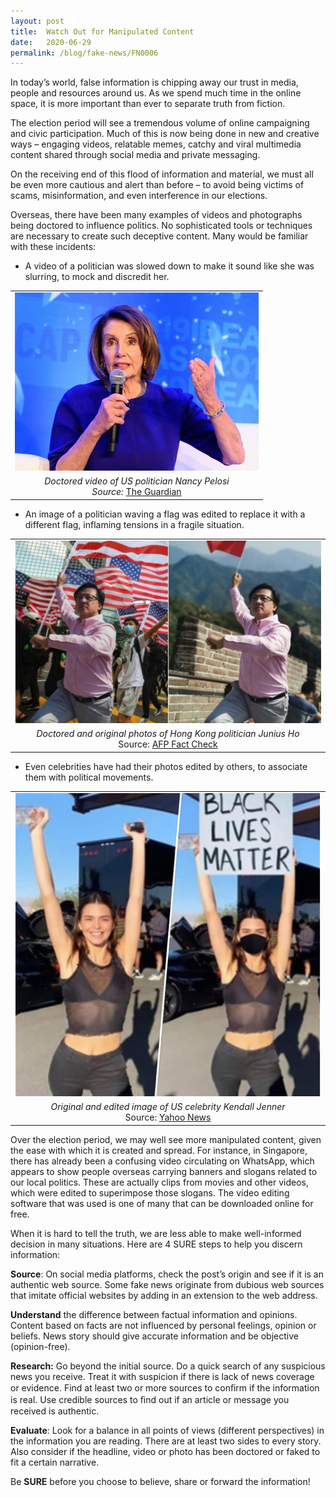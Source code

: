 ```yaml
---
layout: post
title:  Watch Out for Manipulated Content
date:   2020-06-29
permalink: /blog/fake-news/FN0006
---
```


In today’s world, false information is chipping away our trust in media, people and resources around us. As we spend much time in the online space, it is more important than ever to separate truth from fiction.

The election period will see a tremendous volume of online campaigning and civic participation. Much of this is now being done in new and creative ways – engaging videos, relatable memes, catchy and viral multimedia content shared through social media and private messaging.

On the receiving end of this flood of information and material, we must all be even more cautious and alert than before – to avoid being victims of scams, misinformation, and even interference in our elections. 

Overseas, there have been many examples of videos and photographs being doctored to influence politics. No sophisticated tools or techniques are necessary to create such deceptive content. Many would be familiar with these incidents:

- A video of a politician was slowed down to make it sound like she was slurring, to mock and discredit her.

|                                                              |
| :----------------------------------------------------------: |
|               ![](../../../images/Pelosi.jpg)                |
| *Doctored video of US politician Nancy Pelosi*<br />*Source:* [The Guardian](https://www.google.com/amp/s/amp.theguardian.com/technology/2019/may/24/facebook-leaves-fake-nancy-pelosi-video-on-site) |



- An image of a politician waving a flag was edited to replace it with a different flag, inflaming tensions in a fragile
  situation.

|                                                              |
| :----------------------------------------------------------: |
|              ![](../../../images/JuniusHo.jpg)               |
| *Doctored and original photos of Hong Kong politician Junius Ho*<br />Source: [AFP Fact Check](https://factcheck.afp.com/image-has-been-doctored-photo-hong-kong-politician-junius-ho-waving-chinese-flag-beijing) |



- Even celebrities have had their photos edited by others, to associate them with political movements.

|                                                              |
| :----------------------------------------------------------: |
|              ![](../../../images/K-Jenner.png)               |
| *Original and edited image of US celebrity Kendall Jenner*<br />Source: [Yahoo News](https://www.google.com/amp/s/news.yahoo.com/amphtml/kendall-jenner-sets-record-straight-173836639.html) |



Over the election period, we may well see more manipulated content, given the ease with which it is created and spread. For instance, in Singapore, there has already been a confusing video circulating on WhatsApp, which appears to show people overseas carrying banners and slogans related to our local politics. These are actually clips from movies and other videos, which were edited to superimpose those slogans. The video editing software that was used is one of many that can be downloaded online for free.

 

When it is hard to tell the truth, we are less able to make well-informed decision in many situations. Here are 4 SURE steps to help you discern information:

 

**Source**: On social media platforms, check the post’s origin and see if it is an authentic web source. Some fake news originate from dubious web sources that imitate official websites by adding in an extension to the web address. 

 

**Understand** the difference between factual information and opinions. Content based on facts are not influenced by personal feelings, opinion or beliefs. News story should give accurate information and be objective (opinion-free).

 

**Research:** Go beyond the initial source. Do a quick search of any suspicious news you receive. Treat it with suspicion if there is lack of news coverage or evidence. Find at least two or more sources to conﬁrm if the information is real. Use credible sources to ﬁnd out if an article or message you received is authentic.

 

**Evaluate**: Look for a balance in all points of views (different perspectives) in the information you are reading. There are at least two sides to every story. Also consider if the headline, video or photo has been doctored or faked to fit a certain narrative.

 

Be **SURE** before you choose to believe, share or forward the information!



